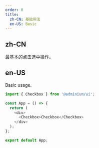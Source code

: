 ```yaml
---
order: 0
title:
  zh-CN: 基础用法
  en-US: Basic
---
```


## zh-CN

最基本的点击选中操作。

## en-US

Basic usage.


```js
import { Checkbox } from '@adminium/ui';

const App = () => {
  return (
    <div>
      <Checkbox>Checkbox</Checkbox>
    </div>
  );
};

export default App;
```
